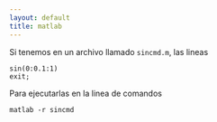 ```yaml
---
layout: default
title: matlab
---
```

Si tenemos en un archivo llamado `sincmd.m`, las lineas

    sin(0:0.1:1)
    exit;

Para ejecutarlas en la linea de comandos

    matlab -r sincmd
